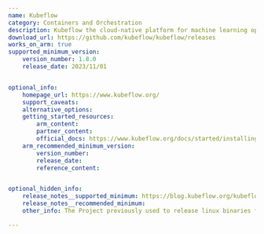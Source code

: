 ```yaml
---
name: Kubeflow
category: Containers and Orchestration
description: Kubeflow the cloud-native platform for machine learning operations - pipelines, training and deployment.
download_url: https://github.com/kubeflow/kubeflow/releases
works_on_arm: true
supported_minimum_version:
    version_number: 1.8.0
    release_date: 2023/11/01


optional_info:
    homepage_url: https://www.kubeflow.org/
    support_caveats:
    alternative_options:
    getting_started_resources:
        arm_content:
        partner_content:
        official_docs: https://www.kubeflow.org/docs/started/installing-kubeflow/
    arm_recommended_minimum_version:
        version_number:
        release_date:
        reference_content:


optional_hidden_info:
    release_notes__supported_minimum: https://blog.kubeflow.org/kubeflow-1.8-release/
    release_notes__recommended_minimum:
    other_info: The Project previously used to release linux binaries for x86 although now only tar and zip files are being released.

---
```

